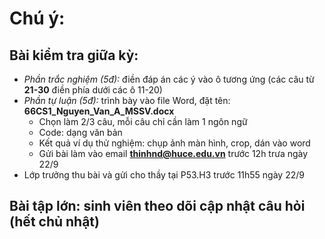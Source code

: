 # Chú ý:
## Bài kiểm tra giữa kỳ:
* _Phần trắc nghiệm (5đ):_ điền đáp án các ý vào ô tương ứng (các câu từ **21-30** điền phía dưới các ô 11-20)
* _Phần tự luận (5đ):_ trình bày vào file Word, đặt tên: **66CS1_Nguyen_Van_A_MSSV.docx**
  - Chọn làm 2/3 câu, mỗi câu chỉ cần làm 1 ngôn ngữ
  - Code: dạng văn bản
  - Kết quả ví dụ thử nghiệm: chụp ảnh màn hình, crop, dán vào word
  - Gửi bài làm vào email **thinhnd@huce.edu.vn** trước 12h trưa ngày 22/9
* Lớp trưởng thu bài và gửi cho thầy tại P53.H3 trước 11h55 ngày 22/9

## Bài tập lớn: sinh viên theo dõi cập nhật câu hỏi (hết chủ nhật)
